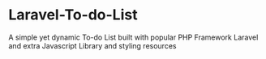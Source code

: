 # Laravel-To-do-List
A simple yet dynamic To-do List built with popular PHP Framework Laravel and extra Javascript Library and styling resources
